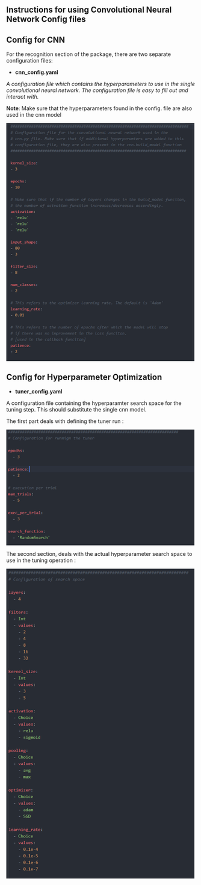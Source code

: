 ## Instructions for using Convolutional Neural Network Config files


## Config for CNN


For the recognition section of the package, there are two separate configuration files:

* __cnn_config.yaml__


_A configuration file which contains the hyperparameters to use in the single convolutional neural network.
The configuration file is easy to fill out and interact with._ 


__Note__: Make sure that the hyperparameters found in the config. file are also used in the cnn model


<img src="https://github.com/EISy-as-Py/hardy/blob/master/doc/images/Quickstart_cnn_config.PNG" width=500 p align="center" />


## Config for Hyperparameter Optimization

* __tuner_config.yaml__
    
A configuration file containing the hyperparamter search space for the tuning step. This should substitute the single cnn model. 
    
The first part deals with defining the tuner run :    
    

<img src="https://github.com/EISy-as-Py/hardy/blob/master/doc/images/Quickstart__tuner_config_run.PNG" width=500 p align="center" />


The second section, deals with the actual hyperparameter search space to use in the tuning operation :

<img src="https://github.com/EISy-as-Py/hardy/blob/master/doc/images/Quickstart__tuner_config_space.PNG" width=500 p align="center" />